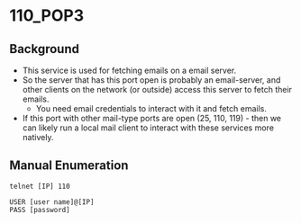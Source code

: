 # 110\_POP3

## Background

* This service is used for fetching emails on a email server. 
* So the server that has this port open is probably an email-server, and other clients on the network \(or outside\) access this server to fetch their emails.  
  * You need email credentials to interact with it and fetch emails.
* If this port with other mail-type ports are open \(25, 110, 119\) - then we can likely run a local mail client to interact with these services more natively.

## Manual Enumeration

```text
telnet [IP] 110
```

```text
USER [user name]@[IP]
PASS [password]
```

